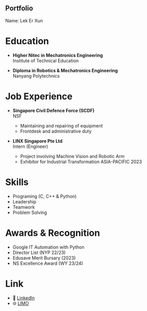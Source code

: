 ## Portfolio

Name: Lek Er Xun

# Education
- **Higher Nitec in Mechatronics Engineering**  
  Institute of Technical Education

- **Diploma in Robotics & Mechatronics Engineering**  
  Nanyang Polytechnics

# Job Experience
- **Singapore Civil Defence Force (SCDF)**   
  NSF
  - Maintaining and repairing of equipment
  - Frontdesk and administrative duty

- **LINX Singapore Pte Ltd**      
  Intern (Engineer)
  - Project involving Machine Vision and Robotic Arm
  - Exhibitor for Industrial Transformation ASIA-PACIFIC 2023

# Skills
- Programing (C, C++ & Python)
- Leadership
- Teamwork
- Problem Solving

# Awards & Recognition
- Google IT Automation with Python
- Director List (NYP 22/23)
- Edusave Merit Bursary (2023)
- NS Excellence Award (WY 23/24)

# Link
- 💼 [LinkedIn](https://www.linkedin.com/in/lekerxun/)
- 🌐 [LIMO](https://github.com/LekErXun149/Limo.git)


